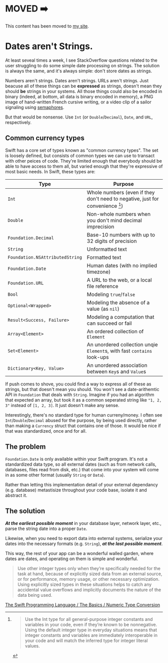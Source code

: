 # MOVED ➡️

This content has been moved to [my site](http://momchilov.ca/2020/07/01/dates_arent_strings.html).

# Dates aren't Strings.

At least seveal times a week, I see StackOverflow questions related to the user struggling to do some simple date processing on strings. The solution is always the same, and it's always simple: don't store dates as strings.

Numbers aren't strings. Dates aren't strings. URLs aren't strings. Just beacuse all of these things can be **expressed** as strings, doesn't mean they should **be** strings in your systems. All those things could also be encoded in binary (indeed, at bottom, all data is binary encoded in memory), a PNG image of hand-written French cursive writing, or a video clip of a sailor signaling using [semaphores](https://en.wikipedia.org/wiki/Semaphore_(programming)).

But that would be nonsense. Use `Int` (or `Double`/`Decimal`), `Date`, and `URL`, respectively.

## Common currency types

Swift has a core set of types known as "common currency types". The set is loosely defined, but consists of common types we can use to transact with other peices of code. They're limited enough that everybody should be able to have access to them all, but varied enough that they're expressive of most basic needs. In Swift, these types are:

| Type                            | Purpose                                                                        |
| ------------------------------- | ------------------------------------------------------------------------------ |
| `Int`                           | Whole numbers (even if they don't need to negative, just for convenience [^1]) |
| `Double`                        | Non-whole numbers when you don't mind decimal imprecision                      |
| `Foundation.Decimal`            | Base-10 numbers with up to 32 digits of precision                              |
| `String`                        | Unformatted text                                                               |
| `Foundation.NSAttributedString` | Formatted text                                                                 |
| `Foundation.Date`               | Human dates (with no implied timezone)                                         |
| `Foundation.URL`                | A URL to the web, or a local file reference                                    |
| `Bool`                          | Modeling `true`/`false`                                                        |
| `Optional<Wrapped>`             | Modeling the absence of a value (as `nil`)                                     |
| `Result<Success, Failure>`      | Modeling a computation that can succeed or fail                                | 
| `Array<Element>`                | An ordered collection of `Element`                                             |
| `Set<Element>`                  | An unordered collection unqie `Element`s, with fast `contains` look-ups        |
| `Dictionary<Key, Value>`        | An unordered association between `Key`s and `Value`s                           |

If push comes to shove, you could find a way to express all of these as strings, but that doesn't mean you should. You won't see a date-arithemtic API in `Foundation` that deals with `String`. Imagine if you had an algorithm that expected an array, but took it as a common seperated string like `"1, 2, 3"` instead of `[1, 2, 3]`. It just doesn't make any sense.

Interestingly, there's no standard type for human curreny/money. I often see `Int`/`Double`/`Decimal` abused for the purpose, by being used directly, rather than making a `Currency` struct that contains one of those. It would be nice if that was standardized, once and for all.

## The problem

`Foundation.Date` is only available within your Swift program. It's not a standardized data type, so all external dates (such as from network calls, databases, files read from disk, etc.) that come into your system will come in as some other format (usually `String` or `Data`).

Rather than letting this implementation detail of your external dependancy (e.g. database) metastisize throughout your code base, isolate it and abstract it.

## The solution

***At the earliest possible moment*** in your database layer, network layer, etc., parse the string date into a proper `Date`. 

Likewise, when you need to export data into external systems, serialize your dates into the necessary formats (e.g. `String`), ***at the last possible moment***.

This way, the rest of your app can be a wonderful walled garden, where dates are dates, and operating on them is simple and wonderful.

[^1]: > Use the Int type for all general-purpose integer constants and variables in your code, even if they’re known to be nonnegative. Using the default integer type in everyday situations means that integer constants and variables are immediately interoperable in your code and will match the inferred type for integer literal values.
  >
  > Use other integer types only when they’re specifically needed for the task at hand, because of explicitly sized data from an external source, or for performance, memory usage, or other necessary optimization. Using explicitly sized types in these situations helps to catch any accidental value overflows and implicitly documents the nature of the data being used.
  
  [The Swift Programming Language / The Basics / Numeric Type Conversion](https://docs.swift.org/swift-book/LanguageGuide/TheBasics.html#ID324)